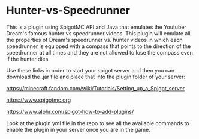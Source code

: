 # Hunter-vs-Speedrunner
This is a plugin using SpigotMC API and Java that emulates the Youtuber Dream's famous hunter vs speedrunner videos. 
This plugin will emulate all the properties of Dream's speedrunner vs. hunter videos in which each speedrunner is equipped with a compass that points to the direction
of the speedrunner at all times and they are not allowed to lose the compass even if the hunter dies.


Use these links in order to start your spigot server and then you can download the .jar file and place that into the plugin folder of your server:

https://minecraft.fandom.com/wiki/Tutorials/Setting_up_a_Spigot_server


https://www.spigotmc.org


https://www.alphr.com/spigot-how-to-add-plugins/

Look at the plugin.yml file in the repo to see all the available commands to enable the plugin in your server once you are in the game.
